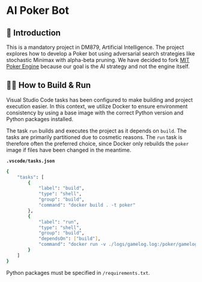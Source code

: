 AI Poker Bot
===

## 👋 Introduction
This is a mandatory project in DM879, Artificial Intelligence. The project explores how to develop a Poker bot using adversarial search strategies like stochastic Minimax with alpha-beta pruning. We have decided to fork [MIT Poker Engine](https://github.com/mitpokerbots/engine) because our goal is the AI strategy and not the engine itself.

## 👷‍♂️ How to Build & Run
Visual Studio Code tasks has been configured to make building and project execution easier. In this context, we utilize Docker to ensure environment consistency by using a base image with the correct Python version and Python packages installed.

The task `run` builds and executes the project as it depends on `build`. The tasks are primarily partitioned due to cosmetic reasons. The `run` task is therefore often the preferred choice, since Docker only rebuilds the `poker` image if files have been changed in the meantime.

**`.vscode/tasks.json`**
```bash
{
    "tasks": [
        {
            "label": "build",
            "type": "shell",
            "group": "build",
            "command": "docker build . -t poker"
        },
        {
            "label": "run",
            "type": "shell",
            "group": "build",
            "dependsOn": ["build"],
            "command": "docker run -v ./logs/gamelog.log:/poker/gamelog.txt -v ./logs/A.log:/poker/A.txt -v ./logs/B.log:/poker/B.txt poker"
        }
    ]
}
```

Python packages must be specified in `/requirements.txt`.